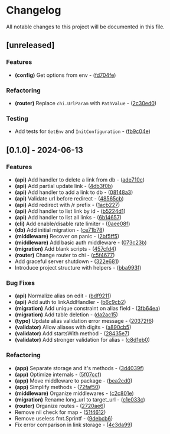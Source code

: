 # Changelog

All notable changes to this project will be documented in this file.

## [unreleased]

### Features

- **(config)** Get options from env - ([fd704fe](https://github.com/pythoninja/go-redirect/commit/fd704fee4baf186db962377768ee30278ffd2a8a))

### Refactoring

- **(router)** Replace `chi.UrlParam` with `PathValue` - ([2c30ed0](https://github.com/pythoninja/go-redirect/commit/2c30ed0cd552865d0f2564cbe321fc7300a6684b))

### Testing

- Add tests for `GetEnv` and `InitConfiguration` - ([fb9c04e](https://github.com/pythoninja/go-redirect/commit/fb9c04e92f16b4ec6f2d7a824f2fae711c0bdfb3))

## [0.1.0] - 2024-06-13

### Features

- **(api)** Add handler to delete a link from db - ([ade710c](https://github.com/pythoninja/go-redirect/commit/ade710c8ef21d52d2bb28f25ebcd48d6bef07f2a))
- **(api)** Add partial update link - ([4db3f0b](https://github.com/pythoninja/go-redirect/commit/4db3f0bd624f0cbf5a966ac55dca50e39471bcae))
- **(api)** Add handler to add a link to db - ([08148a3](https://github.com/pythoninja/go-redirect/commit/08148a30d8341f65541b3d8b62b97e7610fa7481))
- **(api)** Validate url before redirect - ([48565cb](https://github.com/pythoninja/go-redirect/commit/48565cb78a5f3259a7249134cf4e978fd74b650c))
- **(api)** Add redirect with /r prefix - ([1acb227](https://github.com/pythoninja/go-redirect/commit/1acb2279e702a17cfca0cd997fea91f01efb8088))
- **(api)** Add handler to list link by id - ([b5224d1](https://github.com/pythoninja/go-redirect/commit/b5224d11e30faae878c3cbde06ddf0b2491a6f51))
- **(api)** Add handler to list all links - ([6b14657](https://github.com/pythoninja/go-redirect/commit/6b146575a4854f52cea0da0221fdfa679f0d4992))
- **(cli)** Add enable/disable rate limiter - ([0aee08f](https://github.com/pythoninja/go-redirect/commit/0aee08f7c98889f412e6987bb5b2174fa2b70534))
- **(db)** Add initial migration - ([ce71b78](https://github.com/pythoninja/go-redirect/commit/ce71b784359c7d08f926c8b1380251855ec70a64))
- **(middleware)** Recover on panic - ([2bf5ff5](https://github.com/pythoninja/go-redirect/commit/2bf5ff53724809e5ddf2cda87149d2da5cc3799b))
- **(middleware)** Add basic auth middleware - ([073c23b](https://github.com/pythoninja/go-redirect/commit/073c23b57f367816fac3fca930d2d73d6b1b3cbf))
- **(migration)** Add blank scripts - ([457cfd4](https://github.com/pythoninja/go-redirect/commit/457cfd4a556dbaca9ad852df4461ef30da813907))
- **(router)** Change router to chi - ([c5f4677](https://github.com/pythoninja/go-redirect/commit/c5f4677227fd49f0dee4d3453a4e529a6b6f45a9))
- Add graceful server shutdown - ([322e681](https://github.com/pythoninja/go-redirect/commit/322e681fc93d0a01865ddc369aaa86099458e2d7))
- Introduce project structure with helpers - ([bba993f](https://github.com/pythoninja/go-redirect/commit/bba993fd5e42f137ccf51fc04c4eb257c54fccdc))

### Bug Fixes

- **(api)** Normalize alias on edit - ([bdf9211](https://github.com/pythoninja/go-redirect/commit/bdf92115cf4c91181b45e688a4a24564920572dd))
- **(api)** Add auth to linkAddHandler - ([b6c9cb2](https://github.com/pythoninja/go-redirect/commit/b6c9cb2797ca93311e3d25726dbf7b009570198a))
- **(migration)** Add unique constraint on alias field - ([3fb64ea](https://github.com/pythoninja/go-redirect/commit/3fb64eab6ce36c81dd7aba6e03f8b4c9e49c6d71))
- **(migration)** Add table deletion - ([da2ac15](https://github.com/pythoninja/go-redirect/commit/da2ac15df61263037dbfe503f69ce26ff0b1ff20))
- **(typo)** Update alias validation error message - ([20372f6](https://github.com/pythoninja/go-redirect/commit/20372f6bbb86cccb716ed8365755e4cd7c7a8be1))
- **(validator)** Allow aliases with digits - ([a890cb5](https://github.com/pythoninja/go-redirect/commit/a890cb5cc86418b8d2ba6b8e52bb4c29f1e316a2))
- **(validator)** Add startsWith method - ([28435e7](https://github.com/pythoninja/go-redirect/commit/28435e7dde07d2dd9a82864715d4491b960b648e))
- **(validator)** Add stronger validation for alias - ([c8d1eb0](https://github.com/pythoninja/go-redirect/commit/c8d1eb0bf4a896e1beea60e8ddd2611d7a7ef884))

### Refactoring

- **(app)** Separate storage and it's methods - ([3d4039f](https://github.com/pythoninja/go-redirect/commit/3d4039f3d83b55a3e539148fa119080e2cb2460c))
- **(app)** Optimize internals - ([5f07ccf](https://github.com/pythoninja/go-redirect/commit/5f07ccf61c052ef5fa4918c2bb263c661776cb23))
- **(app)** Move middleware to package - ([bea2cd0](https://github.com/pythoninja/go-redirect/commit/bea2cd031a15a2aad2b0bd0ef1b2cb0dc747d001))
- **(app)** Simplify methods - ([72faf50](https://github.com/pythoninja/go-redirect/commit/72faf50424f19edd35aa22b3ae5773a29374084d))
- **(middleware)** Organize middlewares - ([c2c801e](https://github.com/pythoninja/go-redirect/commit/c2c801e9476338bbe173736a8f42dd1f5b521df1))
- **(migration)** Rename long_url to target_url - ([c1e033c](https://github.com/pythoninja/go-redirect/commit/c1e033c73f1d6ed616d5d8beb9d346dd958b0750))
- **(router)** Organize routes - ([2720ae6](https://github.com/pythoninja/go-redirect/commit/2720ae681e52bbd2e74c4a5b807c825557513a18))
- Remove nil check for map - ([51f4612](https://github.com/pythoninja/go-redirect/commit/51f461283021b396209f40d3cc956306e807eb18))
- Remove useless fmt.Sprintf - ([9debcb6](https://github.com/pythoninja/go-redirect/commit/9debcb6e4d91561ad6b42c0c6242c44776b55012))
- Fix error comparison in link storage - ([4c3da99](https://github.com/pythoninja/go-redirect/commit/4c3da99b69d810b20e6b3b15cab304648c4474d7))

<!-- generated by git-cliff -->
